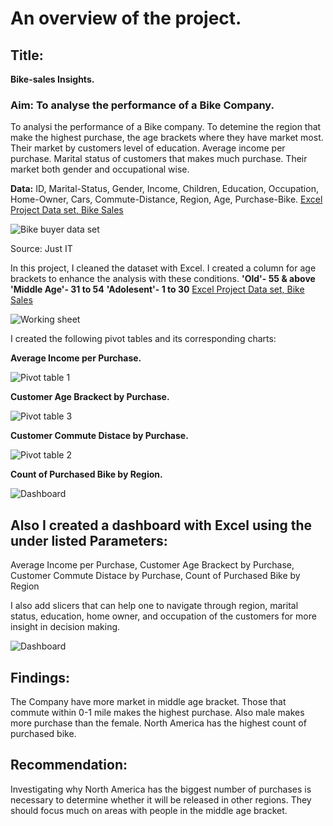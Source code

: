# An overview of the project.
## Title:
**Bike-sales Insights.**

### **Aim:** To analyse the performance of a Bike Company.
To analysi the performance of a Bike company. To detemine the region that make the highest purchase, the age brackets where they have market most. Their market by customers level of education. Average income per purchase. Marital status of customers that makes much purchase. Their market both gender and occupational wise.

**Data:** ID, Marital-Status, Gender, Income, Children, Education, Occupation, Home-Owner, Cars, Commute-Distance, Region, Age, Purchase-Bike. 
[Excel Project Data set, Bike Sales](https://github.com/Chibuike-Ile/Excel-Project-Bike-Sales-/blob/main/Excel%20Project%20Dataset%20-%20Bike%20Sales.xlsx)

![Bike buyer data set](https://github.com/user-attachments/assets/43cb33dc-b96b-44b6-83a3-e4e138f41a78)

Source: Just IT


 In this project, I cleaned the dataset with Excel. I created a column for age brackets to enhance the analysis with these conditions.
  **'Old'- 55 & above**
  **'Middle Age'- 31 to 54**
  **'Adolesent'- 1 to 30**
[Excel Project Data set, Bike Sales](https://github.com/Chibuike-Ile/Excel-Project-Bike-Sales-/blob/main/Excel%20Project%20Dataset%20-%20Bike%20Sales.xlsx)
  
![Working sheet ](https://github.com/user-attachments/assets/030998a3-435c-4b9f-abf3-a928cc6760bf)


I created the following pivot tables and its corresponding charts:

 **Average Income per Purchase.**
 
![Pivot table 1](https://github.com/user-attachments/assets/bce03cfa-83fe-4657-806e-8d554156e691)

**Customer Age Brackect by Purchase.**

![Pivot table 3](https://github.com/user-attachments/assets/28e5c850-3cdf-490d-9f6d-f69d6f5bd276)

**Customer Commute Distace by Purchase.**

![Pivot table 2](https://github.com/user-attachments/assets/1e4808f8-0ab1-4877-b4fb-82a712326258)

**Count of Purchased Bike by Region.**

![Dashboard](https://github.com/user-attachments/assets/fb7663ee-99a1-492b-bad7-58b037eeb63e)





## Also I created a dashboard with Excel using the under listed Parameters:

   Average Income per Purchase,
   Customer Age Brackect by Purchase,
   Customer Commute Distace by Purchase,
   Count of Purchased Bike by Region

I also add slicers that can help one to navigate through region, marital status, education, home owner, and occupation of the customers for more insight in decision making.

![Dashboard](https://github.com/user-attachments/assets/b3a2b2e1-21cd-4d3c-a19c-aeb48db8c508)



 ## Findings:
   The Company have more market in middle age bracket. 
   Those that commute within 0-1 mile makes the highest purchase. 
   Also male makes more purchase than the female.
   North America has the highest count of purchased bike.

## Recommendation:
  Investigating why North America has the biggest number of purchases is necessary to determine whether it will be released in other regions.
  They should focus much on areas with people in the middle age bracket.
